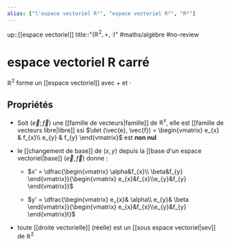 ```yaml
---
alias: ["l'espace vectoriel R²", "espace vectoriel R²", "R²"]
---
```

up::[[espace vectoriel]]
title::"$(\mathbb{R}^{2}, +, \cdot)$"
#maths/algèbre #no-review 
# espace vectoriel R carré
$\mathbb{R}^{2}$ forme un [[espace vectoriel]] avec $+$ et $\cdot$


## Propriétés

 - Soit $(\vec{e}; \vec{f})$ une [[famille de vecteurs|famille]] de $\mathbb{R}^{x}$, elle est [[famille de vecteurs libre|libre]] ssi $\det (\vec{e}, \vec{f}) = \begin{vmatrix} e_{x} & f_{x}\\ e_{y} & f_{y} \end{vmatrix}$ est **non nul**
 - le [[changement de base]] de $(x, y)$ depuis la [[base d'un espace vectoriel|base]] $(\vec{e}, \vec{f})$ donne :
     - $x' = \dfrac{\begin{vmatrix} \alpha&f_{x}\\ \beta&f_{y} \end{vmatrix}}{\begin{vmatrix} e_{x}&f_{x}\\e_{y}&f_{y} \end{vmatrix}}$
     
     - $y' = \dfrac{\begin{vmatrix} e_{x}& \alpha\\ e_{y}& \beta \end{vmatrix}}{\begin{vmatrix} e_{x}&f_{x}\\e_{y}&f_{y} \end{vmatrix}t}$

 - toute [[droite vectorielle]] (réelle) est un [[sous espace vectoriel|sev]] de $\mathbb{R}^{2}$

